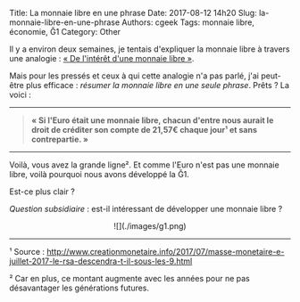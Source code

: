 Title: La monnaie libre en une phrase
Date: 2017-08-12 14h20
Slug: la-monnaie-libre-en-une-phrase
Authors: cgeek
Tags: monnaie libre, économie, Ğ1
Category: Other

Il y a environ deux semaines, je tentais d'expliquer la monnaie libre à travers une analogie : [« De l'intérêt d'une monnaie libre »](https://blog.cgeek.fr/de-linteret-dune-monnaie-libre.html).

Mais pour les pressés et ceux à qui cette analogie n'a pas parlé, j'ai peut-être plus efficace : *résumer la monnaie libre en une seule phrase*. Prêts ? La voici :

----

> **« Si l'Euro était une monnaie libre, chacun d'entre nous aurait le droit de créditer son compte de 21,57€ chaque jour¹ et sans contrepartie. »**

----

Voilà, vous avez la grande ligne². Et comme l'Euro n'est pas une monnaie libre, voilà pourquoi nous avons développé la Ğ1.

Est-ce plus clair ?

*Question subsidiaire* : est-il intéressant de développer une monnaie libre ?

<center>![](./images/g1.png)</center>

----

¹ Source : http://www.creationmonetaire.info/2017/07/masse-monetaire-e-juillet-2017-le-rsa-descendra-t-il-sous-les-9.html

² Car en plus, ce montant augmente avec les années pour ne pas désavantager les générations futures.
